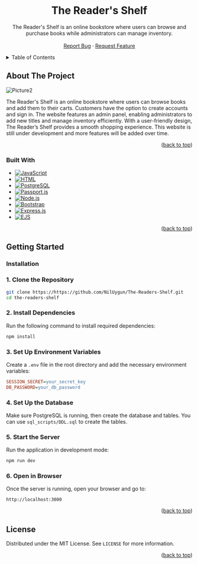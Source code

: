 <!-- Improved compatibility of back to top link: See: https://github.com/othneildrew/Best-README-Template/pull/73 -->
<a id="readme-top"></a>

<!-- PROJECT LOGO -->
<br />
<div align="center">

<h1 align="center">The Reader's Shelf</h1>

  <p align="center">
    The Reader's Shelf is an online bookstore where users can browse and purchase books while administrators can manage inventory. 
    <br />
    <br />
    <!-- <a href="https://github.com/github_username/repo_name">View Demo</a> -->
    <!-- &middot; -->
    <a href="https://github.com/NilUygun/The-Readers-Shelf/issues/new?labels=bug">Report Bug</a>
    &middot;
    <a href="https://github.com/NilUygun/The-Readers-Shelf/issues/new?labels=enhancement">Request Feature</a>
  </p>
</div>



<!-- TABLE OF CONTENTS -->
<details>
  <summary>Table of Contents</summary>
  <ol>
    <li>
      <a href="#about-the-project">About The Project</a>
      <ul>
        <li><a href="#built-with">Built With</a></li>
      </ul>
    </li>
    <li>
      <a href="#getting-started">Getting Started</a>
      <ul>
        <li><a href="#prerequisites">Prerequisites</a></li>
        <li><a href="#installation">Installation</a></li>
      </ul>
    </li>
    <li><a href="#usage">Usage</a></li>
    <li><a href="#license">License</a></li>
  </ol>
</details>



<!-- ABOUT THE PROJECT -->
## About The Project

![Picture2](https://github.com/user-attachments/assets/1c6b4e6c-513f-4051-bf94-d124df905307)

The Reader's Shelf is an online bookstore where users can browse books and add them to their carts. Customers have the option to create accounts and sign in. The website features an admin panel, enabling administrators to add new titles and manage inventory efficiently. With  a user-friendly design, The Reader’s Shelf provides a smooth shopping experience. This website is still under development and more features will be  added over time.

<p align="right">(<a href="#readme-top">back to top</a>)</p>



### Built With

* [![JavaScript][JavaScript.com]][JavaScript-url]
* [![HTML][HTML.com]][HTML-url]
* [![PostgreSQL][PostgreSQL.com]][PostgreSQL-url]
* [![Passport.js][Passport.js.com]][Passport.js-url]
* [![Node.js][Node.js.com]][Node.js-url]
* [![Bootstrap][Bootstrap.com]][Bootstrap-url]
* [![Express.js][Express.js.com]][Express.js-url]
* [![EJS][EJS.com]][EJS-url]

<p align="right">(<a href="#readme-top">back to top</a>)</p>

<!-- GETTING STARTED -->
## Getting Started

### Installation

### 1. Clone the Repository
```sh
git clone https://https://github.com/NilUygun/The-Readers-Shelf.git
cd the-readers-shelf
```

### 2. Install Dependencies
Run the following command to install required dependencies:
```sh
npm install
```

### 3. Set Up Environment Variables
Create a `.env` file in the root directory and add the necessary environment variables:
```ini
SESSION_SECRET=your_secret_key
DB_PASSWORD=your_db_password
```

### 4. Set Up the Database
Make sure PostgreSQL is running, then create the database and tables. You can use `sql_scripts/DDL.sql` to create the tables.

### 5. Start the Server
Run the application in development mode:
```sh
npm run dev
```

### 6. Open in Browser
Once the server is running, open your browser and go to:
```
http://localhost:3000
```

<p align="right">(<a href="#readme-top">back to top</a>)</p>

<!-- LICENSE -->
## License

Distributed under the MIT License. See `LICENSE` for more information.

<p align="right">(<a href="#readme-top">back to top</a>)</p>

<!-- MARKDOWN LINKS & IMAGES -->
<!-- https://www.markdownguide.org/basic-syntax/#reference-style-links -->
[contributors-shield]: https://img.shields.io/github/contributors/github_username/repo_name.svg?style=for-the-badge
[contributors-url]: https://github.com/github_username/repo_name/graphs/contributors
[forks-shield]: https://img.shields.io/github/forks/github_username/repo_name.svg?style=for-the-badge
[forks-url]: https://github.com/github_username/repo_name/network/members
[stars-shield]: https://img.shields.io/github/stars/github_username/repo_name.svg?style=for-the-badge
[stars-url]: https://github.com/github_username/repo_name/stargazers
[issues-shield]: https://img.shields.io/github/issues/github_username/repo_name.svg?style=for-the-badge
[issues-url]: https://github.com/github_username/repo_name/issues
[license-shield]: https://img.shields.io/github/license/github_username/repo_name.svg?style=for-the-badge
[license-url]: https://github.com/github_username/repo_name/blob/master/LICENSE.txt
[linkedin-shield]: https://img.shields.io/badge/-LinkedIn-black.svg?style=for-the-badge&logo=linkedin&colorB=555
[linkedin-url]: https://linkedin.com/in/linkedin_username
[product-screenshot]: images/screenshot.png
[JavaScript.com]: https://img.shields.io/badge/JavaScript-F7DF1E?style=for-the-badge&logo=javascript&logoColor=black
[JavaScript-url]: https://developer.mozilla.org/en-US/docs/Web/JavaScript
[HTML.com]: https://img.shields.io/badge/HTML5-E34F26?style=for-the-badge&logo=html5&logoColor=white
[HTML-url]: https://developer.mozilla.org/en-US/docs/Web/HTML
[PostgreSQL.com]: https://img.shields.io/badge/PostgreSQL-336791?style=for-the-badge&logo=postgresql&logoColor=white
[PostgreSQL-url]: https://www.postgresql.org/
[Passport.js.com]: https://img.shields.io/badge/Passport.js-34E27A?style=for-the-badge&logo=passport&logoColor=white
[Passport.js-url]: http://www.passportjs.org/
[Node.js.com]: https://img.shields.io/badge/Node.js-339933?style=for-the-badge&logo=node.js&logoColor=white
[Node.js-url]: https://nodejs.org/
[Bootstrap.com]: https://img.shields.io/badge/Bootstrap-563D7C?style=for-the-badge&logo=bootstrap&logoColor=white
[Bootstrap-url]: https://getbootstrap.com
[Express.js.com]: https://img.shields.io/badge/Express.js-000000?style=for-the-badge&logo=express&logoColor=white
[Express.js-url]: https://expressjs.com/
[EJS.com]: https://img.shields.io/badge/EJS-8A2BE2?style=for-the-badge&logo=ejs&logoColor=white
[EJS-url]: https://ejs.co/
